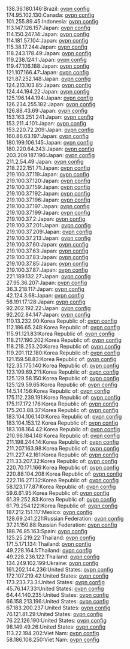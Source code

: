 138.36.180.146:Brazil: [ovpn config](vpn/138_36_180_146.ovpn)  
174.95.102.130:Canada: [ovpn config](vpn/174_95_102_130.ovpn)  
101.255.89.45:Indonesia: [ovpn config](vpn/101_255_89_45.ovpn)  
113.147.126.157:Japan: [ovpn config](vpn/113_147_126_157.ovpn)  
114.150.247.14:Japan: [ovpn config](vpn/114_150_247_14.ovpn)  
114.181.57.104:Japan: [ovpn config](vpn/114_181_57_104.ovpn)  
115.38.17.244:Japan: [ovpn config](vpn/115_38_17_244.ovpn)  
118.243.178.49:Japan: [ovpn config](vpn/118_243_178_49.ovpn)  
119.238.124.1:Japan: [ovpn config](vpn/119_238_124_1.ovpn)  
119.47.106.188:Japan: [ovpn config](vpn/119_47_106_188.ovpn)  
121.107.166.47:Japan: [ovpn config](vpn/121_107_166_47.ovpn)  
121.87.252.148:Japan: [ovpn config](vpn/121_87_252_148.ovpn)  
124.213.103.85:Japan: [ovpn config](vpn/124_213_103_85.ovpn)  
124.44.194.22:Japan: [ovpn config](vpn/124_44_194_22.ovpn)  
125.196.144.194:Japan: [ovpn config](vpn/125_196_144_194.ovpn)  
126.234.255.182:Japan: [ovpn config](vpn/126_234_255_182.ovpn)  
126.88.43.69:Japan: [ovpn config](vpn/126_88_43_69.ovpn)  
153.163.251.241:Japan: [ovpn config](vpn/153_163_251_241.ovpn)  
153.211.4.101:Japan: [ovpn config](vpn/153_211_4_101.ovpn)  
153.220.72.209:Japan: [ovpn config](vpn/153_220_72_209.ovpn)  
160.86.63.197:Japan: [ovpn config](vpn/160_86_63_197.ovpn)  
180.199.106.145:Japan: [ovpn config](vpn/180_199_106_145.ovpn)  
180.220.64.243:Japan: [ovpn config](vpn/180_220_64_243.ovpn)  
203.209.187.196:Japan: [ovpn config](vpn/203_209_187_196.ovpn)  
211.2.54.49:Japan: [ovpn config](vpn/211_2_54_49.ovpn)  
218.222.151.71:Japan: [ovpn config](vpn/218_222_151_71.ovpn)  
219.100.37.119:Japan: [ovpn config](vpn/219_100_37_119.ovpn)  
219.100.37.120:Japan: [ovpn config](vpn/219_100_37_120.ovpn)  
219.100.37.159:Japan: [ovpn config](vpn/219_100_37_159.ovpn)  
219.100.37.192:Japan: [ovpn config](vpn/219_100_37_192.ovpn)  
219.100.37.196:Japan: [ovpn config](vpn/219_100_37_196.ovpn)  
219.100.37.197:Japan: [ovpn config](vpn/219_100_37_197.ovpn)  
219.100.37.199:Japan: [ovpn config](vpn/219_100_37_199.ovpn)  
219.100.37.2:Japan: [ovpn config](vpn/219_100_37_2.ovpn)  
219.100.37.201:Japan: [ovpn config](vpn/219_100_37_201.ovpn)  
219.100.37.209:Japan: [ovpn config](vpn/219_100_37_209.ovpn)  
219.100.37.213:Japan: [ovpn config](vpn/219_100_37_213.ovpn)  
219.100.37.60:Japan: [ovpn config](vpn/219_100_37_60.ovpn)  
219.100.37.63:Japan: [ovpn config](vpn/219_100_37_63.ovpn)  
219.100.37.83:Japan: [ovpn config](vpn/219_100_37_83.ovpn)  
219.100.37.85:Japan: [ovpn config](vpn/219_100_37_85.ovpn)  
219.100.37.87:Japan: [ovpn config](vpn/219_100_37_87.ovpn)  
221.189.132.27:Japan: [ovpn config](vpn/221_189_132_27.ovpn)  
27.95.36.207:Japan: [ovpn config](vpn/27_95_36_207.ovpn)  
36.3.218.117:Japan: [ovpn config](vpn/36_3_218_117.ovpn)  
42.124.3.68:Japan: [ovpn config](vpn/42_124_3_68.ovpn)  
58.191.17.128:Japan: [ovpn config](vpn/58_191_17_128.ovpn)  
92.202.192.22:Japan: [ovpn config](vpn/92_202_192_22.ovpn)  
92.202.84.147:Japan: [ovpn config](vpn/92_202_84_147.ovpn)  
110.13.232.90:Korea Republic of: [ovpn config](vpn/110_13_232_90.ovpn)  
112.186.65.248:Korea Republic of: [ovpn config](vpn/112_186_65_248.ovpn)  
115.91.121.83:Korea Republic of: [ovpn config](vpn/115_91_121_83.ovpn)  
118.217.190.202:Korea Republic of: [ovpn config](vpn/118_217_190_202.ovpn)  
118.218.253.20:Korea Republic of: [ovpn config](vpn/118_218_253_20.ovpn)  
119.201.112.180:Korea Republic of: [ovpn config](vpn/119_201_112_180.ovpn)  
121.159.58.83:Korea Republic of: [ovpn config](vpn/121_159_58_83.ovpn)  
122.35.175.140:Korea Republic of: [ovpn config](vpn/122_35_175_140.ovpn)  
123.199.69.211:Korea Republic of: [ovpn config](vpn/123_199_69_211.ovpn)  
125.129.58.150:Korea Republic of: [ovpn config](vpn/125_129_58_150.ovpn)  
125.129.59.65:Korea Republic of: [ovpn config](vpn/125_129_59_65.ovpn)  
14.5.14.156:Korea Republic of: [ovpn config](vpn/14_5_14_156.ovpn)  
175.112.239.191:Korea Republic of: [ovpn config](vpn/175_112_239_191.ovpn)  
175.117.172.176:Korea Republic of: [ovpn config](vpn/175_117_172_176.ovpn)  
175.203.88.37:Korea Republic of: [ovpn config](vpn/175_203_88_37.ovpn)  
183.104.106.140:Korea Republic of: [ovpn config](vpn/183_104_106_140.ovpn)  
183.104.153.12:Korea Republic of: [ovpn config](vpn/183_104_153_12.ovpn)  
183.108.164.42:Korea Republic of: [ovpn config](vpn/183_108_164_42.ovpn)  
210.96.184.148:Korea Republic of: [ovpn config](vpn/210_96_184_148.ovpn)  
211.198.244.14:Korea Republic of: [ovpn config](vpn/211_198_244_14.ovpn)  
211.207.163.98:Korea Republic of: [ovpn config](vpn/211_207_163_98.ovpn)  
211.227.42.161:Korea Republic of: [ovpn config](vpn/211_227_42_161.ovpn)  
211.33.207.32:Korea Republic of: [ovpn config](vpn/211_33_207_32.ovpn)  
220.70.171.166:Korea Republic of: [ovpn config](vpn/220_70_171_166.ovpn)  
220.88.104.208:Korea Republic of: [ovpn config](vpn/220_88_104_208.ovpn)  
222.116.27.132:Korea Republic of: [ovpn config](vpn/222_116_27_132.ovpn)  
58.123.177.87:Korea Republic of: [ovpn config](vpn/58_123_177_87.ovpn)  
59.6.61.95:Korea Republic of: [ovpn config](vpn/59_6_61_95.ovpn)  
61.39.252.83:Korea Republic of: [ovpn config](vpn/61_39_252_83.ovpn)  
61.79.254.122:Korea Republic of: [ovpn config](vpn/61_79_254_122.ovpn)  
187.212.151.117:Mexico: [ovpn config](vpn/187_212_151_117.ovpn)  
128.69.241.221:Russian Federation: [ovpn config](vpn/128_69_241_221.ovpn)  
37.21.150.88:Russian Federation: [ovpn config](vpn/37_21_150_88.ovpn)  
188.76.85.163:Spain: [ovpn config](vpn/188_76_85_163.ovpn)  
125.25.219.22:Thailand: [ovpn config](vpn/125_25_219_22.ovpn)  
171.5.171.134:Thailand: [ovpn config](vpn/171_5_171_134.ovpn)  
49.228.164.1:Thailand: [ovpn config](vpn/49_228_164_1.ovpn)  
49.228.236.122:Thailand: [ovpn config](vpn/49_228_236_122.ovpn)  
134.249.102.199:Ukraine: [ovpn config](vpn/134_249_102_199.ovpn)  
161.202.144.236:United States: [ovpn config](vpn/161_202_144_236.ovpn)  
172.107.219.42:United States: [ovpn config](vpn/172_107_219_42.ovpn)  
173.233.73.3:United States: [ovpn config](vpn/173_233_73_3.ovpn)  
45.76.147.33:United States: [ovpn config](vpn/45_76_147_33.ovpn)  
64.44.140.235:United States: [ovpn config](vpn/64_44_140_235.ovpn)  
66.158.213.196:United States: [ovpn config](vpn/66_158_213_196.ovpn)  
67.183.200.237:United States: [ovpn config](vpn/67_183_200_237.ovpn)  
76.121.81.29:United States: [ovpn config](vpn/76_121_81_29.ovpn)  
76.22.126.190:United States: [ovpn config](vpn/76_22_126_190.ovpn)  
98.149.49.26:United States: [ovpn config](vpn/98_149_49_26.ovpn)  
113.22.194.202:Viet Nam: [ovpn config](vpn/113_22_194_202.ovpn)  
58.186.108.250:Viet Nam: [ovpn config](vpn/58_186_108_250.ovpn)  

